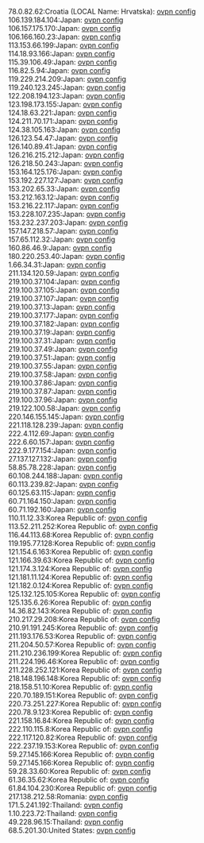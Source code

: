 78.0.82.62:Croatia (LOCAL Name: Hrvatska): [ovpn config](vpn/78_0_82_62.ovpn)  
106.139.184.104:Japan: [ovpn config](vpn/106_139_184_104.ovpn)  
106.157.175.170:Japan: [ovpn config](vpn/106_157_175_170.ovpn)  
106.166.160.23:Japan: [ovpn config](vpn/106_166_160_23.ovpn)  
113.153.66.199:Japan: [ovpn config](vpn/113_153_66_199.ovpn)  
114.18.93.166:Japan: [ovpn config](vpn/114_18_93_166.ovpn)  
115.39.106.49:Japan: [ovpn config](vpn/115_39_106_49.ovpn)  
116.82.5.94:Japan: [ovpn config](vpn/116_82_5_94.ovpn)  
119.229.214.209:Japan: [ovpn config](vpn/119_229_214_209.ovpn)  
119.240.123.245:Japan: [ovpn config](vpn/119_240_123_245.ovpn)  
122.208.194.123:Japan: [ovpn config](vpn/122_208_194_123.ovpn)  
123.198.173.155:Japan: [ovpn config](vpn/123_198_173_155.ovpn)  
124.18.63.221:Japan: [ovpn config](vpn/124_18_63_221.ovpn)  
124.211.70.171:Japan: [ovpn config](vpn/124_211_70_171.ovpn)  
124.38.105.163:Japan: [ovpn config](vpn/124_38_105_163.ovpn)  
126.123.54.47:Japan: [ovpn config](vpn/126_123_54_47.ovpn)  
126.140.89.41:Japan: [ovpn config](vpn/126_140_89_41.ovpn)  
126.216.215.212:Japan: [ovpn config](vpn/126_216_215_212.ovpn)  
126.218.50.243:Japan: [ovpn config](vpn/126_218_50_243.ovpn)  
153.164.125.176:Japan: [ovpn config](vpn/153_164_125_176.ovpn)  
153.192.227.127:Japan: [ovpn config](vpn/153_192_227_127.ovpn)  
153.202.65.33:Japan: [ovpn config](vpn/153_202_65_33.ovpn)  
153.212.163.12:Japan: [ovpn config](vpn/153_212_163_12.ovpn)  
153.216.22.117:Japan: [ovpn config](vpn/153_216_22_117.ovpn)  
153.228.107.235:Japan: [ovpn config](vpn/153_228_107_235.ovpn)  
153.232.237.203:Japan: [ovpn config](vpn/153_232_237_203.ovpn)  
157.147.218.57:Japan: [ovpn config](vpn/157_147_218_57.ovpn)  
157.65.112.32:Japan: [ovpn config](vpn/157_65_112_32.ovpn)  
160.86.46.9:Japan: [ovpn config](vpn/160_86_46_9.ovpn)  
180.220.253.40:Japan: [ovpn config](vpn/180_220_253_40.ovpn)  
1.66.34.31:Japan: [ovpn config](vpn/1_66_34_31.ovpn)  
211.134.120.59:Japan: [ovpn config](vpn/211_134_120_59.ovpn)  
219.100.37.104:Japan: [ovpn config](vpn/219_100_37_104.ovpn)  
219.100.37.105:Japan: [ovpn config](vpn/219_100_37_105.ovpn)  
219.100.37.107:Japan: [ovpn config](vpn/219_100_37_107.ovpn)  
219.100.37.13:Japan: [ovpn config](vpn/219_100_37_13.ovpn)  
219.100.37.177:Japan: [ovpn config](vpn/219_100_37_177.ovpn)  
219.100.37.182:Japan: [ovpn config](vpn/219_100_37_182.ovpn)  
219.100.37.19:Japan: [ovpn config](vpn/219_100_37_19.ovpn)  
219.100.37.31:Japan: [ovpn config](vpn/219_100_37_31.ovpn)  
219.100.37.49:Japan: [ovpn config](vpn/219_100_37_49.ovpn)  
219.100.37.51:Japan: [ovpn config](vpn/219_100_37_51.ovpn)  
219.100.37.55:Japan: [ovpn config](vpn/219_100_37_55.ovpn)  
219.100.37.58:Japan: [ovpn config](vpn/219_100_37_58.ovpn)  
219.100.37.86:Japan: [ovpn config](vpn/219_100_37_86.ovpn)  
219.100.37.87:Japan: [ovpn config](vpn/219_100_37_87.ovpn)  
219.100.37.96:Japan: [ovpn config](vpn/219_100_37_96.ovpn)  
219.122.100.58:Japan: [ovpn config](vpn/219_122_100_58.ovpn)  
220.146.155.145:Japan: [ovpn config](vpn/220_146_155_145.ovpn)  
221.118.128.239:Japan: [ovpn config](vpn/221_118_128_239.ovpn)  
222.4.112.69:Japan: [ovpn config](vpn/222_4_112_69.ovpn)  
222.6.60.157:Japan: [ovpn config](vpn/222_6_60_157.ovpn)  
222.9.177.154:Japan: [ovpn config](vpn/222_9_177_154.ovpn)  
27.137.127.132:Japan: [ovpn config](vpn/27_137_127_132.ovpn)  
58.85.78.228:Japan: [ovpn config](vpn/58_85_78_228.ovpn)  
60.108.244.188:Japan: [ovpn config](vpn/60_108_244_188.ovpn)  
60.113.239.82:Japan: [ovpn config](vpn/60_113_239_82.ovpn)  
60.125.63.115:Japan: [ovpn config](vpn/60_125_63_115.ovpn)  
60.71.164.150:Japan: [ovpn config](vpn/60_71_164_150.ovpn)  
60.71.192.160:Japan: [ovpn config](vpn/60_71_192_160.ovpn)  
110.11.12.33:Korea Republic of: [ovpn config](vpn/110_11_12_33.ovpn)  
113.52.211.252:Korea Republic of: [ovpn config](vpn/113_52_211_252.ovpn)  
116.44.113.68:Korea Republic of: [ovpn config](vpn/116_44_113_68.ovpn)  
119.195.77.128:Korea Republic of: [ovpn config](vpn/119_195_77_128.ovpn)  
121.154.6.163:Korea Republic of: [ovpn config](vpn/121_154_6_163.ovpn)  
121.166.39.63:Korea Republic of: [ovpn config](vpn/121_166_39_63.ovpn)  
121.174.3.124:Korea Republic of: [ovpn config](vpn/121_174_3_124.ovpn)  
121.181.11.124:Korea Republic of: [ovpn config](vpn/121_181_11_124.ovpn)  
121.182.0.124:Korea Republic of: [ovpn config](vpn/121_182_0_124.ovpn)  
125.132.125.105:Korea Republic of: [ovpn config](vpn/125_132_125_105.ovpn)  
125.135.6.26:Korea Republic of: [ovpn config](vpn/125_135_6_26.ovpn)  
14.36.82.143:Korea Republic of: [ovpn config](vpn/14_36_82_143.ovpn)  
210.217.29.208:Korea Republic of: [ovpn config](vpn/210_217_29_208.ovpn)  
210.91.191.245:Korea Republic of: [ovpn config](vpn/210_91_191_245.ovpn)  
211.193.176.53:Korea Republic of: [ovpn config](vpn/211_193_176_53.ovpn)  
211.204.50.57:Korea Republic of: [ovpn config](vpn/211_204_50_57.ovpn)  
211.210.236.199:Korea Republic of: [ovpn config](vpn/211_210_236_199.ovpn)  
211.224.196.46:Korea Republic of: [ovpn config](vpn/211_224_196_46.ovpn)  
211.228.252.121:Korea Republic of: [ovpn config](vpn/211_228_252_121.ovpn)  
218.148.196.148:Korea Republic of: [ovpn config](vpn/218_148_196_148.ovpn)  
218.158.51.10:Korea Republic of: [ovpn config](vpn/218_158_51_10.ovpn)  
220.70.189.151:Korea Republic of: [ovpn config](vpn/220_70_189_151.ovpn)  
220.73.251.227:Korea Republic of: [ovpn config](vpn/220_73_251_227.ovpn)  
220.78.9.123:Korea Republic of: [ovpn config](vpn/220_78_9_123.ovpn)  
221.158.16.84:Korea Republic of: [ovpn config](vpn/221_158_16_84.ovpn)  
222.110.115.8:Korea Republic of: [ovpn config](vpn/222_110_115_8.ovpn)  
222.117.120.82:Korea Republic of: [ovpn config](vpn/222_117_120_82.ovpn)  
222.237.19.153:Korea Republic of: [ovpn config](vpn/222_237_19_153.ovpn)  
59.27.145.166:Korea Republic of: [ovpn config](vpn/59_27_145_166.ovpn)  
59.27.145.166:Korea Republic of: [ovpn config](vpn/59_27_145_166.ovpn)  
59.28.33.60:Korea Republic of: [ovpn config](vpn/59_28_33_60.ovpn)  
61.36.35.62:Korea Republic of: [ovpn config](vpn/61_36_35_62.ovpn)  
61.84.104.230:Korea Republic of: [ovpn config](vpn/61_84_104_230.ovpn)  
217.138.212.58:Romania: [ovpn config](vpn/217_138_212_58.ovpn)  
171.5.241.192:Thailand: [ovpn config](vpn/171_5_241_192.ovpn)  
1.10.223.72:Thailand: [ovpn config](vpn/1_10_223_72.ovpn)  
49.228.96.15:Thailand: [ovpn config](vpn/49_228_96_15.ovpn)  
68.5.201.30:United States: [ovpn config](vpn/68_5_201_30.ovpn)  
